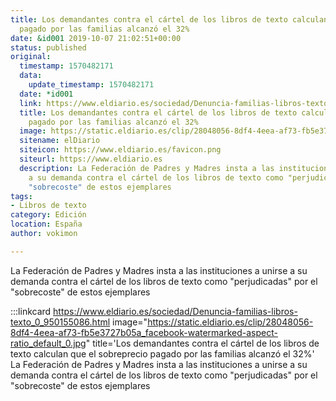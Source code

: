 ```yaml
---
title: Los demandantes contra el cártel de los libros de texto calculan que el sobreprecio
  pagado por las familias alcanzó el 32%
date: &id001 2019-10-07 21:02:51+00:00
status: published
original:
  timestamp: 1570482171
  data:
    update_timestamp: 1570482171
  date: *id001
  link: https://www.eldiario.es/sociedad/Denuncia-familias-libros-texto_0_950155086.html
  title: Los demandantes contra el cártel de los libros de texto calculan que el sobreprecio
    pagado por las familias alcanzó el 32%
  image: https://static.eldiario.es/clip/28048056-8df4-4eea-af73-fb5e3727b05a_facebook-watermarked-aspect-ratio_default_0.jpg
  sitename: elDiario
  siteicon: https://www.eldiario.es/favicon.png
  siteurl: https://www.eldiario.es
  description: La Federación de Padres y Madres insta a las instituciones a unirse
    a su demanda contra el cártel de los libros de texto como "perjudicadas" por el
    "sobrecoste" de estos ejemplares
tags:
- Libros de texto
category: Edición
location: España
author: vokimon

---
```

La Federación de Padres y Madres insta a las instituciones a unirse a su demanda contra el cártel de los libros de texto como "perjudicadas" por el "sobrecoste" de estos ejemplares

:::linkcard https://www.eldiario.es/sociedad/Denuncia-familias-libros-texto_0_950155086.html image="https://static.eldiario.es/clip/28048056-8df4-4eea-af73-fb5e3727b05a_facebook-watermarked-aspect-ratio_default_0.jpg" title='Los demandantes contra el cártel de los libros de texto calculan que el sobreprecio pagado por las familias alcanzó el 32%'
    La Federación de Padres y Madres insta a las instituciones a unirse a su demanda contra el cártel de los libros de texto como "perjudicadas" por el "sobrecoste" de estos ejemplares


